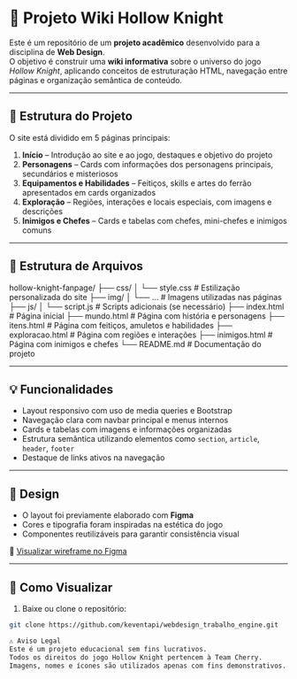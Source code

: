 # 🌙 Projeto Wiki Hollow Knight

Este é um repositório de um **projeto acadêmico** desenvolvido para a disciplina de **Web Design**.  
O objetivo é construir uma **wiki informativa** sobre o universo do jogo *Hollow Knight*, aplicando conceitos de estruturação HTML, navegação entre páginas e organização semântica de conteúdo.

---

## 🧩 Estrutura do Projeto

O site está dividido em 5 páginas principais:

1. **Início** – Introdução ao site e ao jogo, destaques e objetivo do projeto  
2. **Personagens** – Cards com informações dos personagens principais, secundários e misteriosos  
3. **Equipamentos e Habilidades** – Feitiços, skills e artes do ferrão apresentados em cards organizados  
4. **Exploração** – Regiões, interações e locais especiais, com imagens e descrições  
5. **Inimigos e Chefes** – Cards e tabelas com chefes, mini-chefes e inimigos comuns

---

## 📁 Estrutura de Arquivos

hollow-knight-fanpage/
├── css/
│ └── style.css # Estilização personalizada do site
├── img/
│ └── ... # Imagens utilizadas nas páginas
├── js/
│ └── script.js # Scripts adicionais (se necessário)
├── index.html # Página inicial
├── mundo.html # Página com história e personagens
├── itens.html # Página com feitiços, amuletos e habilidades
├── exploracao.html # Página com regiões e interações
├── inimigos.html # Página com inimigos e chefes
└── README.md # Documentação do projeto


---

## 💡 Funcionalidades

- Layout responsivo com uso de media queries e Bootstrap
- Navegação clara com navbar principal e menus internos
- Cards e tabelas com imagens e informações organizadas
- Estrutura semântica utilizando elementos como `section`, `article`, `header`, `footer`
- Destaque de links ativos na navegação

---

## 🎨 Design

- O layout foi previamente elaborado com **Figma**
- Cores e tipografia foram inspiradas na estética do jogo
- Componentes reutilizáveis para garantir consistência visual

🔗 [Visualizar wireframe no Figma](https://www.figma.com/design/0wp0fUqoHksAeCDTFkCjrv/WebDesign---Wireframe-Fandom?node-id=0-1&t=OfjX8udqV08OwnxE-0)

---

## 🚀 Como Visualizar

1. Baixe ou clone o repositório:

```bash
git clone https://github.com/keventapi/webdesign_trabalho_engine.git

⚠️ Aviso Legal
Este é um projeto educacional sem fins lucrativos.
Todos os direitos do jogo Hollow Knight pertencem à Team Cherry.
Imagens, nomes e ícones são utilizados apenas com fins demonstrativos.
